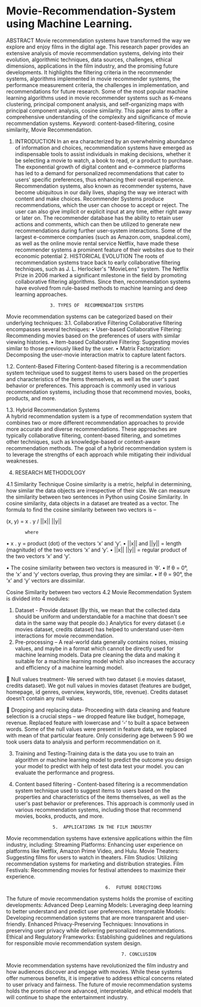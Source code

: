 # Movie-Recommendation-System using Machine Learning.
 ABSTRACT 
 Movie recommendation systems have transformed the way we explore and enjoy films in the digital age. This research paper provides an extensive analysis of movie recommendation systems, delving into their evolution, algorithmic techniques, data sources, challenges, ethical dimensions, applications in the film industry, and the promising future developments.
  It highlights the filtering criteria in the recommender systems, algorithms implemented in movie recommender systems, the performance measurement criteria, the challenges in implementation, and recommendations for future research. Some of the most popular machine learning algorithms used in movie recommender systems such as K-means clustering, principal component analysis, and self-organizing maps with principal component analysis, cosine similarity.  This paper aims to offer a comprehensive understanding of the complexity and significance of movie recommendation systems. 
Keyword: content-based-filtering, cosine similarity, Movie Recommendation.


1.	INTRODUCTION
 In an era characterized by an overwhelming abundance of information and choices, recommendation systems have emerged as indispensable tools to assist individuals in making decisions, whether it be selecting a movie to watch, a book to read, or a product to purchase. The exponential growth of digital content and e-commerce platforms has led to a demand for personalized recommendations that cater to users' specific preferences, thus enhancing their overall experience. Recommendation systems, also known as recommender systems, have become ubiquitous in our daily lives, shaping the way we interact with content and make choices. Recommender Systems produce recommendations, which the user can choose to accept or reject. The user can also give implicit or explicit input at any time, either right away or later on. The recommender database has the ability to retain user actions and comments, which can then be utilized to generate new recommendations during further user-system interactions. Some of the largest e-commerce companies (such as Amazon.com, snapdeal.com), as well as the online movie rental service Netflix, have made these recommender systems a prominent feature of their websites due to their economic potential
                                  2. HISTORICAL EVOLUTION 
The roots of recommendation systems trace back to early collaborative filtering techniques, such as J. L. Herlocker's "MovieLens" system. The Netflix Prize in 2006 marked a significant milestone in the field by promoting collaborative filtering algorithms. Since then, recommendation systems have evolved from rule-based methods to machine learning and deep learning approaches. 
 
 
                     3. TYPES OF  RECOMMENDATION SYSTEMS 

Movie recommendation systems can be categorized based on their underlying techniques: 
3.1. Collaborative Filtering 
Collaborative filtering encompasses several techniques: 
•	User-based Collaborative Filtering:  Recommending movies based on the preferences of users with similar viewing histories. 
•	Item-based Collaborative Filtering:  Suggesting movies similar to those previously liked by the user. 
•	Matrix Factorization: Decomposing the user-movie interaction matrix to capture latent factors. 

1.2.	Content-Based Filtering 
Content-based filtering is a recommendation system technique used to suggest items to users based on the properties and characteristics of the items themselves, as well as the user's past behavior or preferences. This approach is commonly used in various recommendation systems, including those that recommend movies, books, products, and more.

1.3.	Hybrid Recommendation Systems  
A hybrid recommendation system is a type of recommendation system that combines two or more different recommendation approaches to provide more accurate and diverse recommendations. These approaches are typically collaborative filtering, content-based filtering, and sometimes other techniques, such as knowledge-based or context-aware recommendation methods. The goal of a hybrid recommendation system is to leverage the strengths of each approach while mitigating their individual weaknesses.




4.	RESEARCH METHODOLOGY

4.1	 Similarity Technique
      Cosine similarity is a metric, helpful in determining, how similar the data objects are irrespective of their size. We can measure the similarity between two sentences in Python using Cosine Similarity. In cosine similarity, data objects in a dataset are treated as a vector. The formula to find the cosine similarity between two vectors is –

 (x, y) = x . y / ||x||   ||y||

           where
•	x . y = product (dot) of the vectors ‘x’ and ‘y’.
•	||x|| and ||y|| = length (magnitude) of the two vectors ‘x’ and ‘y’.
•	||x||   ||y|| = regular product of the two vectors ‘x’ and ‘y’.

•	The cosine similarity between two vectors is measured in ‘θ’.
•	If θ = 0°, the ‘x’ and ‘y’ vectors overlap, thus proving they are similar.
•	If θ = 90°, the ‘x’ and ‘y’ vectors are dissimilar.

 
Cosine Similarity between two vectors
4.2 Movie Recommendation System is divided into 4 modules:

1.	Dataset - Provide dataset (By this, we mean that the collected data should be uniform and understandable for a machine that doesn't see data in the same way that people do.)
Analytics for every dataset (i.e movies dataset, credits dataset) has helped to understand user-item interactions for movie recommendation.
2.	Pre-processing – A real-world data generally contains noises, missing values, and maybe in a format which cannot be directly used for machine learning models. Data pre cleaning the data and making it suitable for a machine learning model which also increases the accuracy and efficiency of a machine learning model.

	Null values treatment- We served with two dataset (i.e  movies dataset, credits dataset). We got null values in movies dataset (features are budget, homepage, id genres, overview, keywords, title, revenue). Credits dataset doesn’t contain any null values.

	Dropping and replacing data- Proceeding with data cleaning and feature selection is a crucial steps – we dropped feature like budget, homepage, revenue. Replaced feature with lowercase and ‘-‘ to built a space between words. Some of the null values were present in feature data, we replaced with mean of that particular feature. Only considering age between 5 90 we took users data to analysis and perform recommendation on it.       





	

	


                

	





3.	Training and Testing-Training data is the data you use to train an algorithm or machine learning model to predict the outcome you design your model to predict with help of test data test your model. you can evaluate the performance and progress.

4.	Content based filtering - Content-based filtering is a recommendation system technique used to suggest items to users based on the properties and characteristics of the items themselves, as well as the user's past behavior or preferences. This approach is commonly used in various recommendation systems, including those that recommend movies, books, products, and more.

                      5.  APPLICATIONS IN THE FILM INDUSTRY 
 
Movie recommendation systems have extensive applications within the film industry, including: 
Streaming Platforms:  Enhancing user experience on platforms like Netflix, Amazon Prime Video, and Hulu. 
Movie Theaters: Suggesting films for users to watch in theaters. 
Film Studios: Utilizing recommendation systems for marketing and distribution strategies. 
Film Festivals: Recommending movies for festival attendees to maximize their experience. 
 
 
                                         6.  FUTURE DIRECTIONS 
 
The future of movie recommendation systems holds the promise of exciting developments: 
Advanced Deep Learning Models:  Leveraging deep learning to better understand and predict user preferences. 
Interpretable Models:  Developing recommendation systems that are more transparent and user-friendly. 
Enhanced Privacy-Preserving Techniques:  Innovations in preserving user privacy while delivering personalized recommendations. 
Ethical and Regulatory Frameworks:  Establishing guidelines and regulations for responsible movie recommendation system design. 
 
                                               7. CONCLUSION 
 
Movie recommendation systems have revolutionized the film industry and how audiences discover and engage with movies. While these systems offer numerous benefits, it is imperative to address ethical concerns related to user privacy and fairness. The future of movie recommendation systems holds the promise of more advanced, interpretable, and ethical models that will continue to shape the entertainment industry. 
 
  
 
 
  
 
 
 
 
 
 
  
 

